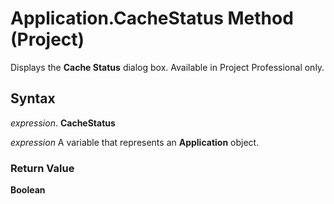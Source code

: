 
# Application.CacheStatus Method (Project)

Displays the  **Cache Status** dialog box. Available in Project Professional only.


## Syntax

 _expression_. **CacheStatus**

 _expression_ A variable that represents an **Application** object.


### Return Value

 **Boolean**

